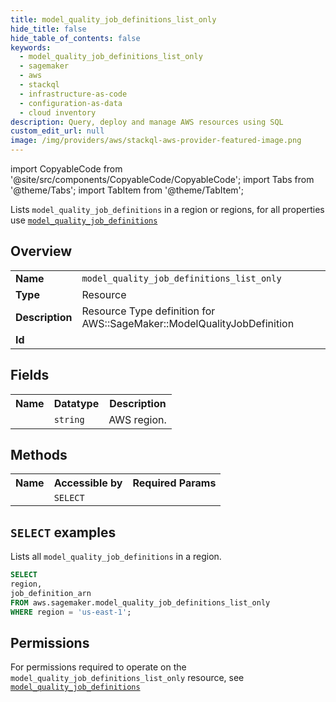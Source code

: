 ```yaml
---
title: model_quality_job_definitions_list_only
hide_title: false
hide_table_of_contents: false
keywords:
  - model_quality_job_definitions_list_only
  - sagemaker
  - aws
  - stackql
  - infrastructure-as-code
  - configuration-as-data
  - cloud inventory
description: Query, deploy and manage AWS resources using SQL
custom_edit_url: null
image: /img/providers/aws/stackql-aws-provider-featured-image.png
---
```


import CopyableCode from '@site/src/components/CopyableCode/CopyableCode';
import Tabs from '@theme/Tabs';
import TabItem from '@theme/TabItem';

Lists <code>model_quality_job_definitions</code> in a region or regions, for all properties use <a href="/providers/aws/serviceName/model_quality_job_definitions/"><code>model_quality_job_definitions</code></a>

## Overview
<table><tbody>
<tr><td><b>Name</b></td><td><code>model_quality_job_definitions_list_only</code></td></tr>
<tr><td><b>Type</b></td><td>Resource</td></tr>
<tr><td><b>Description</b></td><td>Resource Type definition for AWS::SageMaker::ModelQualityJobDefinition</td></tr>
<tr><td><b>Id</b></td><td><CopyableCode code="aws.sagemaker.model_quality_job_definitions_list_only" /></td></tr>
</tbody></table>

## Fields
<table><tbody><tr><th>Name</th><th>Datatype</th><th>Description</th></tr><tr><td><CopyableCode code="region" /></td><td><code>string</code></td><td>AWS region.</td></tr>
</tbody></table>

## Methods

<table><tbody>
  <tr>
    <th>Name</th>
    <th>Accessible by</th>
    <th>Required Params</th>
  </tr>
  <tr>
    <td><CopyableCode code="list_resources" /></td>
    <td><code>SELECT</code></td>
    <td><CopyableCode code="region" /></td>
  </tr>
</tbody></table>

## `SELECT` examples
Lists all <code>model_quality_job_definitions</code> in a region.
```sql
SELECT
region,
job_definition_arn
FROM aws.sagemaker.model_quality_job_definitions_list_only
WHERE region = 'us-east-1';
```


## Permissions

For permissions required to operate on the <code>model_quality_job_definitions_list_only</code> resource, see <a href="/providers/aws/sagemaker/model_quality_job_definitions/#permissions"><code>model_quality_job_definitions</code></a>

